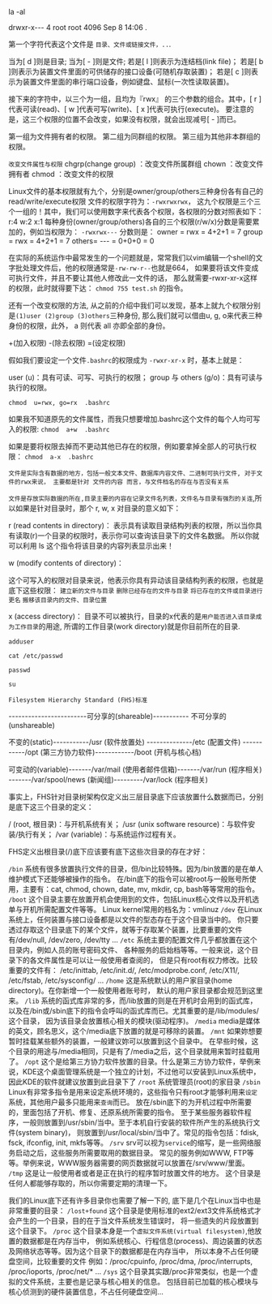 
la -al

drwxr-x---   4    root   root     4096   Sep  8 14:06 .

第一个字符代表这个文件是 `目录、文件或链接文件，..`.

当为[ d ]则是目录;
当为[ - ]则是文件;
若是[ l ]则表示为连结档(link file)；
若是[ b ]则表示为装置文件里面的可供储存的接口设备(可随机存取装置)；
若是[ c ]则表示为装置文件里面的串行端口设备，例如键盘、鼠标(一次性读取装置)。

接下来的字符中，以三个为一组，且均为『rwx』 的三个参数的组合。其中，[ r ]代表可读(read)、[ w ]代表可写(write)、[ x ]代表可执行(execute)。 要注意的是，这三个权限的位置不会改变，如果没有权限，就会出现减号[ - ]而已。

第一组为文件拥有者的权限。
第二组为同群组的权限。
第三组为其他非本群组的权限。

`改变文件属性与权限`
chgrp(change group) ：改变文件所属群组
chown ：改变文件拥有者
chmod ：改变文件的权限

Linux文件的基本权限就有九个，分别是owner/group/others三种身份各有自己的read/write/execute权限
文件的权限字符为：`-rwxrwxrwx`， 这九个权限是三个三个一组的！其中，我们可以使用数字来代表各个权限，各权限的分数对照表如下：
r:4
w:2
x:1
每种身份(owner/group/others)各自的三个权限(r/w/x)分数是需要累加的，例如当权限为： `-rwxrwx---` 分数则是：
owner = rwx = 4+2+1 = 7
group = rwx = 4+2+1 = 7
others= --- = 0+0+0 = 0

在实际的系统运作中最常发生的一个问题就是，常常我们以vim编辑一个shell的文字批处理文件后，他的权限通常是` -rw-rw-r-- `也就是664， 如果要将该文件变成可执行文件，并且不要让其他人修改此一文件的话， 那么就需要-rwxr-xr-x这样的权限，此时就得要下达： `chmod 755 test.sh` 的指令。

还有一个改变权限的方法, 从之前的介绍中我们可以发现，基本上就九个权限分别是`(1)user (2)group (3)others`三种身份, 那么我们就可以借由u, g, o来代表三种身份的权限，此外， a 则代表 all 亦即全部的身份。

+(加入权限)
-(除去权限)
=(设定权限)

假如我们要设定一个文件`.bashrc`的权限成为 `-rwxr-xr-x` 时，基本上就是：

user (u)：具有可读、可写、可执行的权限；
group 与 others (g/o)：具有可读与执行的权限。

`chmod  u=rwx, go=rx  .bashrc `

如果我不知道原先的文件属性，而我只想要增加.bashrc这个文件的每个人均可写入的权限:
`chmod  a+w  .bashrc`

如果是要将权限去掉而不更动其他已存在的权限，例如要拿掉全部人的可执行权限：
`chmod  a-x  .bashrc`

`文件是实际含有数据的地方，包括一般文本文件、数据库内容文件、二进制可执行文件, 对于文件的rwx来说， 主要都是针对 文件的内容 而言，与文件档名的存在与否没有关系`

`文件是存放实际数据的所在,目录主要的内容在记录文件名列表，文件名与目录有强烈的关连`,所以如果是针对目录时，那个 r, w, x 对目录的意义如下：

r (read contents in directory)：
表示具有读取目录结构列表的权限，所以当你具有读取(r)一个目录的权限时，表示你可以查询该目录下的文件名数据。 所以你就可以利用 ls 这个指令将该目录的内容列表显示出来！

w (modify contents of directory)：

这个可写入的权限对目录来说，他表示你具有异动该目录结构列表的权限，也就是底下这些权限：
`建立新的文件与目录`
`删除已经存在的文件与目录`
`将已存在的文件或目录进行更名`
`搬移该目录内的文件、目录位置`

x (access directory)：
目录不可以被执行，目录的x代表的是`用户能否进入该目录成为工作目录`的用途, 所谓的工作目录(work directory)就是你目前所在的目录.


```
adduser

cat /etc/passwd

passwd

su
```


`Filesystem Hierarchy Standard (FHS)标准`

------------------------可分享的(shareable)----------- 不可分享的(unshareable)

不变的(static)-----------/usr (软件放置处) --------------/etc (配置文件)
             -----------/opt (第三方协力软件)------------/boot (开机与核心档)

可变动的(variable)-------/var/mail (使用者邮件信箱)-------/var/run (程序相关)
                 -------/var/spool/news (新闻组)---------/var/lock (程序相关)


事实上，FHS针对目录树架构仅定义出三层目录底下应该放置什么数据而已，分别是底下这三个目录的定义：

/    (root, 根目录)：与开机系统有关；
/usr (unix software resource)：与软件安装/执行有关；
/var (variable)：与系统运作过程有关。

FHS定义出根目录(/)底下应该要有底下这些次目录的存在才好：

`/bin`
系统有很多放置执行文件的目录，但/bin比较特殊。因为/bin放置的是在单人维护模式下还能够被操作的指令。 在/bin底下的指令可以被root与一般账号所使用，主要有：cat, chmod, chown, date, mv, mkdir, cp, bash等等常用的指令。
`/boot`
这个目录主要在放置开机会使用到的文件，包括Linux核心文件以及开机选单与开机所需配置文件等等。 Linux kernel常用的档名为：vmlinuz
`/dev`
在Linux系统上，任何装置与接口设备都是以文件的型态存在于这个目录当中的。 你只要透过存取这个目录底下的某个文件，就等于存取某个装置，比要重要的文件有/dev/null, /dev/zero, /dev/tty ...
`/etc`
系统主要的配置文件几乎都放置在这个目录内，例如人员的账号密码文件、 各种服务的启始档等等。一般来说，这个目录下的各文件属性是可以让一般使用者查阅的， 但是只有root有权力修改。比较重要的文件有： /etc/inittab, /etc/init.d/, /etc/modprobe.conf, /etc/X11/, /etc/fstab, /etc/sysconfig/ ...
`/home`
这是系统默认的用户家目录(home directory)。在你新增一个一般使用者账号时， 默认的用户家目录都会规范到这里来。
`/lib`
系统的函式库非常的多，而/lib放置的则是在开机时会用到的函式库， 以及在/bin或/sbin底下的指令会呼叫的函式库而已。尤其重要的是/lib/modules/这个目录， 因为该目录会放置核心相关的模块(驱动程序)。
`/media`
media是媒体的英文，顾名思义，这个/media底下放置的就是可移除的装置。
`/mnt`
如果妳想要暂时挂载某些额外的装置，一般建议妳可以放置到这个目录中。 在早些时候，这个目录的用途与/media相同，只是有了/media之后，这个目录就用来暂时挂载用了。
`/opt`
这个是给第三方协力软件放置的目录。什么是第三方协力软件，举例来说，KDE这个桌面管理系统是一个独立的计划，不过他可以安装到Linux系统中，因此KDE的软件就建议放置到此目录下了
`/root`
系统管理员(root)的家目录
`/sbin`
Linux有非常多指令是用来设定系统环境的，这些指令只有root才能够利用来`设定`系统，其他用户最多只能用来`查询`而已。 放在/sbin底下的为开机过程中所需要的，里面包括了开机、修复、还原系统所需要的指令。 至于某些服务器软件程序，一般则放置到/usr/sbin/当中。至于本机自行安装的软件所产生的系统执行文件(system binary)， 则放置到/usr/local/sbin/当中了。常见的指令包括：fdisk, fsck, ifconfig, init, mkfs等等。
`/srv`
srv可以视为`service`的缩写，是一些网络服务启动之后，这些服务所需要取用的数据目录。 常见的服务例如WWW, FTP等等。举例来说，WWW服务器需要的网页数据就可以放置在/srv/www/里面。
`/tmp`
这是让一般使用者或者是正在执行的程序暂时放置文件的地方。 这个目录是任何人都能够存取的，所以你需要定期的清理一下。


我们的Linux底下还有许多目录你也需要了解一下的, 底下是几个在Linux当中也是非常重要的目录：
`/lost+found`
这个目录是使用标准的ext2/ext3文件系统格式才会产生的一个目录，目的在于当文件系统发生错误时， 将一些遗失的片段放置到这个目录下。
`/proc`
这个目录本身是一个`虚拟文件系统(virtual filesystem)`,他放置的数据都是在内存当中， 例如系统核心、行程信息(process)、周边装置的状态及网络状态等等。因为这个目录下的数据都是在内存当中， 所以本身不占任何硬盘空间，比较重要的文件
例如：/proc/cpuinfo, /proc/dma, /proc/interrupts, /proc/ioports, /proc/net/* ...
`/sys`
这个目录其实跟/proc非常类似，也是一个虚拟的文件系统，主要也是记录与核心相关的信息。 包括目前已加载的核心模块与核心侦测到的硬件装置信息，不占任何硬盘空间...
